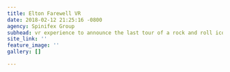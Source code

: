 ```yaml
---
title: Elton Farewell VR
date: 2018-02-12 21:25:16 -0800
agency: Spinifex Group
subhead: vr experience to announce the last tour of a rock and roll icon
site_link: ''
feature_image: ''
gallery: []

---
```

